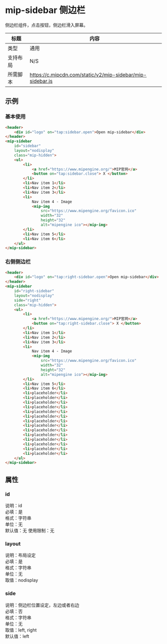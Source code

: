 # mip-sidebar 侧边栏

侧边栏组件，点击按钮，侧边栏滑入屏幕。

标题|内容
----|----
类型|通用
支持布局| N/S
所需脚本|https://c.mipcdn.com/static/v2/mip-sidebar/mip-sidebar.js

## 示例

### 基本使用

```html
<header>
    <div id="logo" on="tap:sidebar.open">Open mip-sidebar</div>
</header>
<mip-sidebar 
    id="sidebar"
    layout="nodisplay"
    class="mip-hidden">
    <ul>
        <li>
            <a href="https://www.mipengine.org/">MIP官网</a>
            <button on="tap:sidebar.close"> X </button>
        </li>
        <li>Nav item 1</li>
        <li>Nav item 2</li>
        <li>Nav item 3</li>
        <li>
            Nav item 4 - Image
            <mip-img
                src="https://www.mipengine.org/favicon.ico"
                width="32"
                height="32"
                alt="mipengine ico"></mip-img>
        </li>
        <li>Nav item 5</li>
        <li>Nav item 6</li>
    </ul>
</mip-sidebar>
```

### 右侧侧边栏

```html
<header>
    <div id="logo" on="tap:right-sidebar.open">Open mip-sidebar</div>
</header>
<mip-sidebar 
    id="right-sidebar"
    layout="nodisplay"
    side="right"
    class="mip-hidden">
    <ul>
        <li>
            <a href="https://www.mipengine.org/">MIP官网</a>
            <button on="tap:right-sidebar.close"> X </button>
        </li>
        <li>Nav item 1</li>
        <li>Nav item 2</li>
        <li>Nav item 3</li>
        <li>
            Nav item 4 - Image
            <mip-img
                src="https://www.mipengine.org/favicon.ico"
                width="32"
                height="32"
                alt="mipengine ico"></mip-img>
        </li>
        <li>Nav item 5</li>
        <li>Nav item 6</li>
        <li>placeholder</li>
        <li>placeholder</li>
        <li>placeholder</li>
        <li>placeholder</li>
        <li>placeholder</li>
        <li>placeholder</li>
        <li>placeholder</li>
        <li>placeholder</li>
        <li>placeholder</li>
        <li>placeholder</li>
        <li>placeholder</li>
        <li>placeholder</li>
        <li>placeholder</li>
        <li>placeholder</li>
    </ul>
</mip-sidebar>
```

## 属性

### id

说明：id    
必填：是    
格式：字符串      
单位：无   
默认值：无 
使用限制：无

### layout

说明：布局设定    
必填：是    
格式：字符串      
单位：无   
取值：nodisplay

### side

说明：侧边栏位置设定，左边或者右边   
必填：否    
格式：字符串      
单位：无   
取值：left, right  
默认值：left
